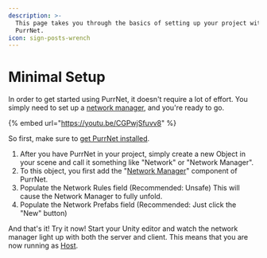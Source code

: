 ```yaml
---
description: >-
  This page takes you through the basics of setting up your project with
  PurrNet.
icon: sign-posts-wrench
---
```


# Minimal Setup

In order to get started using PurrNet, it doesn't require a lot of effort. You simply need to set up a [network manager](../systems-and-modules/network-manager/), and you're ready to go.

{% embed url="https://youtu.be/CGPwjSfuvv8" %}

So first, make sure to [get PurrNet installed](installation-setup.md).

1. After you have PurrNet in your project, simply create a new Object in your scene and call it something like "Network" or "Network Manager".
2. To this object, you first add the "[Network Manager](../systems-and-modules/network-manager/)" component of PurrNet.
3. Populate the Network Rules field (Recommended: Unsafe) This will cause the Network Manager to fully unfold.
4. Populate the Network Prefabs field (Recommended: Just click the "New" button)

And that's it! Try it now! Start your Unity editor and watch the network manager light up with both the server and client. This means that you are now running as [Host](../terminology/host.md).
